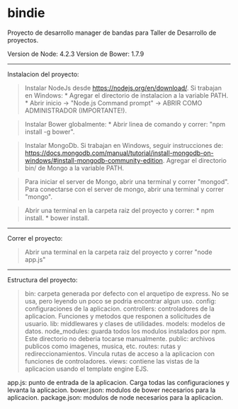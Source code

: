 # bindie

Proyecto de desarrollo manager de bandas para Taller de Desarrollo de proyectos.

Version de Node:    4.2.3
Version de Bower:   1.7.9

----------------------------------------------------------------------------------------------------------------------------------------

Instalacion del proyecto:

> Instalar NodeJs desde https://nodejs.org/en/download/.
> Si trabajan en Windows:
    * Agregar el directorio de instalacion a la variable PATH.
    * Abrir inicio -> "Node.js Command prompt" -> ABRIR COMO ADMINISTRADOR (IMPORTANTE!).

> Instalar Bower globalmente:
    * Abrir linea de comando y correr: "npm install -g bower".

> Instalar MongoDb.
> Si trabajan en Windows, seguir instrucciones de: https://docs.mongodb.com/manual/tutorial/install-mongodb-on-windows/#install-mongodb-community-edition.
> Agregar el directorio bin/ de Mongo a la variable PATH.

> Para iniciar el server de Mongo, abrir una terminal y correr "mongod".
> Para conectarse con el server de mongo, abrir una terminal y correr "mongo".

> Abrir una terminal en la carpeta raiz del proyecto y correr:
    * npm install.
    * bower install.

----------------------------------------------------------------------------------------------------------------------------------------

Correr el proyecto:

> Abrir una terminal en la carpeta raiz del proyecto y correr "node app.js"

----------------------------------------------------------------------------------------------------------------------------------------

Estructura del proyecto:

> bin: carpeta generada por defecto con el arquetipo de express. No se usa, pero leyendo un poco se podria encontrar algun uso.
> config: configuraciones de la aplicacion.
> controllers: controladores de la aplicacion. Funciones y metodos que responen a solicitudes de usuario.
> lib: middlewares y clases de utilidades.
> models: modelos de datos.
> node_modules: guarda todos los modulos instalados por npm. Este directorio no deberia tocarse manualmente.
> public: archivos publicos como imagenes, musica, etc.
> routes: rutas y redireccionamientos. Vincula rutas de acceso a la aplicacion con funciones de controladores.
> views: contiene las vistas de la aplicacion usando el template engine EJS.

app.js: punto de entrada de la aplicacion. Carga todas las configuraciones y levanta la aplicacion.
bower.json: modulos de bower necesarios para la aplicacion.
package.json: modulos de node necesarios para la aplicacion.